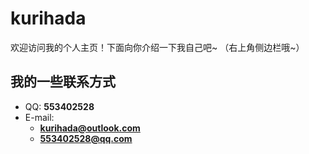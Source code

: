 # kurihada

欢迎访问我的个人主页！下面向你介绍一下我自己吧~
（右上角侧边栏哦~）

<!-- .slide -->

## 我的一些联系方式

- QQ: **553402528**
- E-mail:
  - **[kurihada@outlook.com](kurihada@outlook.com)**
  - **[553402528@qq.com](553402528@qq.com)**
<!-- .slide -->
